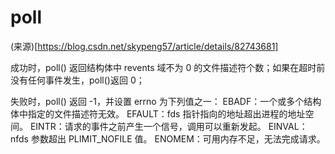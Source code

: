 # poll

(来源)[https://blog.csdn.net/skypeng57/article/details/82743681]

成功时，poll() 返回结构体中 revents 域不为 0 的文件描述符个数；如果在超时前没有任何事件发生，poll()返回 0；

失败时，poll() 返回 -1，并设置 errno 为下列值之一：
    EBADF：一个或多个结构体中指定的文件描述符无效。
    EFAULT：fds 指针指向的地址超出进程的地址空间。
    EINTR：请求的事件之前产生一个信号，调用可以重新发起。
    EINVAL：nfds 参数超出 PLIMIT_NOFILE 值。
    ENOMEM：可用内存不足，无法完成请求。
